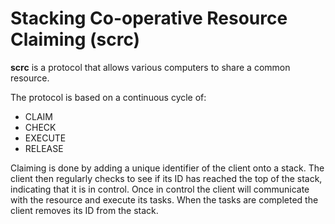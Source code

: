 # Stacking Co-operative Resource Claiming (scrc)

**scrc** is a protocol that allows various computers to share a common resource.

The protocol is based on a continuous cycle of:
  - CLAIM
  - CHECK
  - EXECUTE
  - RELEASE

Claiming is done by adding a unique identifier of the client onto a stack.
The client then regularly checks to see if its ID has reached the top of the stack, indicating that it is in control.
Once in control the client will communicate with the resource and execute its tasks.
When the tasks are completed the client removes its ID from the stack.
